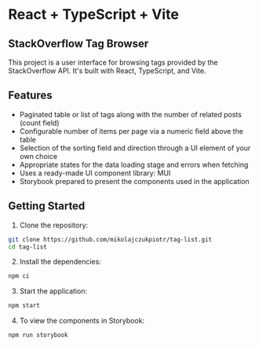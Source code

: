 # React + TypeScript + Vite

## StackOverflow Tag Browser

This project is a user interface for browsing tags provided by the StackOverflow API. It's built with React, TypeScript, and Vite.

## Features

- Paginated table or list of tags along with the number of related posts (count field)
- Configurable number of items per page via a numeric field above the table
- Selection of the sorting field and direction through a UI element of your own choice
- Appropriate states for the data loading stage and errors when fetching
- Uses a ready-made UI component library: MUI
- Storybook prepared to present the components used in the application

## Getting Started

1. Clone the repository:

```bash
git clone https://github.com/mikolajczukpiotr/tag-list.git
cd tag-list
```

2. Install the dependencies:

```bash
npm ci
```

3. Start the application:

```bash
npm start
```

4. To view the components in Storybook:

```bash
npm run storybook
```
